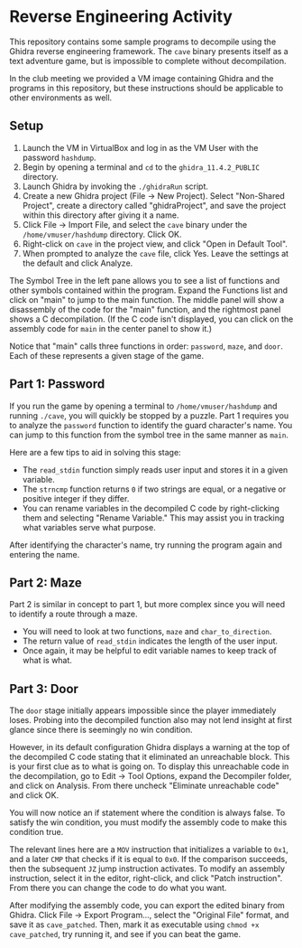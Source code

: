 # Reverse Engineering Activity

This repository contains some sample programs to decompile using the Ghidra reverse engineering framework. The `cave` binary presents itself as a text adventure game, but is impossible to complete without decompilation.

In the club meeting we provided a VM image containing Ghidra and the programs in this repository, but these instructions should be applicable to other environments as well.

## Setup

1. Launch the VM in VirtualBox and log in as the VM User with the password `hashdump`.
2. Begin by opening a terminal and `cd` to the `ghidra_11.4.2_PUBLIC` directory.
3. Launch Ghidra by invoking the `./ghidraRun` script.
4. Create a new Ghidra project (File -> New Project). Select "Non-Shared Project", create a directory called "ghidraProject", and save the project within this directory after giving it a name.
5. Click File -> Import File, and select the `cave` binary under the `/home/vmuser/hashdump` directory. Click OK.
6. Right-click on `cave` in the project view, and click "Open in Default Tool".
7. When prompted to analyze the `cave` file, click Yes. Leave the settings at the default and click Analyze.

The Symbol Tree in the left pane allows you to see a list of functions and other symbols contained within the program. Expand the Functions list and click on "main" to jump to the main function. The middle panel will show a disassembly of the code for the "main" function, and the rightmost panel shows a C decompilation. (If the C code isn't displayed, you can click on the assembly code for `main` in the center panel to show it.)

Notice that "main" calls three functions in order: `password`, `maze`, and `door`. Each of these represents a given stage of the game.

## Part 1: Password

If you run the game by opening a terminal to `/home/vmuser/hashdump` and running `./cave`, you will quickly be stopped by a puzzle. Part 1 requires you to analyze the `password` function to identify the guard character's name. You can jump to this function from the symbol tree in the same manner as `main`.

Here are a few tips to aid in solving this stage:

- The `read_stdin` function simply reads user input and stores it in a given variable.
- The `strncmp` function returns `0` if two strings are equal, or a negative or positive integer if they differ.
- You can rename variables in the decompiled C code by right-clicking them and selecting "Rename Variable." This may assist you in tracking what variables serve what purpose.

After identifying the character's name, try running the program again and entering the name.

## Part 2: Maze

Part 2 is similar in concept to part 1, but more complex since you will need to identify a route through a maze.

- You will need to look at two functions, `maze` and `char_to_direction`.
- The return value of `read_stdin` indicates the length of the user input.
- Once again, it may be helpful to edit variable names to keep track of what is what.

## Part 3: Door

The `door` stage initially appears impossible since the player immediately loses. Probing into the decompiled function also may not lend insight at first glance since there is seemingly no win condition.

However, in its default configuration Ghidra displays a warning at the top of the decompiled C code stating that it eliminated an unreachable block. This is your first clue as to what is going on. To display this unreachable code in the decompilation, go to Edit -> Tool Options, expand the Decompiler folder, and click on Analysis. From there uncheck "Eliminate unreachable code" and click OK.

You will now notice an if statement where the condition is always false. To satisfy the win condition, you must modify the assembly code to make this condition true.

The relevant lines here are a `MOV` instruction that initializes a variable to `0x1`, and a later `CMP` that checks if it is equal to `0x0`. If the comparison succeeds, then the subsequent `JZ` jump instruction activates.
To modify an assembly instruction, select it in the editor, right-click, and click "Patch instruction". From there you can change the code to do what you want.

After modifying the assembly code, you can export the edited binary from Ghidra. Click File -> Export Program..., select the "Original File" format, and save it as `cave_patched`. Then, mark it as executable using `chmod +x cave_patched`, try running it, and see if you can beat the game.
